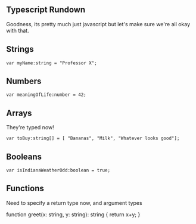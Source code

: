 Typescript Rundown
-------------------------


Goodness, its pretty much just javascript but let's make sure we're all okay with that.


Strings
-------------------------

```
var myName:string = "Professor X";
```

Numbers
--------------------------

```
var meaningOfLife:number = 42;
```

Arrays
---------------------------

They're typed now!

```
var toBuy:string[] = [ "Bananas", "Milk", "Whatever looks good"];
```

Booleans
----------------------------

```
var isIndianaWeatherOdd:boolean = true;
```

Functions
----------------------------

Need to specify a return type now, and argument types

function greet(x: string, y: string): string {
    return x+y;
}
